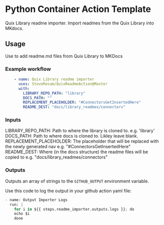 # Python Container Action Template

Quix Library readme importer.
Import readmes from the Quix Library into MKdocs.

## Usage

Use to add readme.md files from Quix Library to MKDocs

### Example workflow

```yaml
    - name: Quix Library readme importer
      uses: SteveRosam/QuixReadmeAction@Master
      with:
        LIBRARY_REPO_PATH: "library"
        DOCS_PATH: ""
        REPLACEMENT_PLACEHOLDER: "#ConnectorsGetInsertedHere"
        README_DEST: "docs/library_readmes/connectors"
```

### Inputs
LIBRARY_REPO_PATH: Path to where the library is cloned to. e.g. 'library'
DOCS_PATH: Path to where docs is cloned to. Likley leave blank.
REPLACEMENT_PLACEHOLDER: The placeholder that will be replaced with the newly generated nav e.g. "#ConnectorsGetInsertedHere"
README_DEST: Where (in the docs structure) the readme files will be copied to e.g. "docs/library_readmes/connectors"

### Outputs
Outputs an array of strings to the `GITHUB_OUTPUT` environment variable.

Use this code to log the output in your github action yaml file:
```py
- name: Output Importer Logs
  run: |
	for i in ${{ steps.readme_importer.outputs.logs }}; do
	echo $i
	done
```

